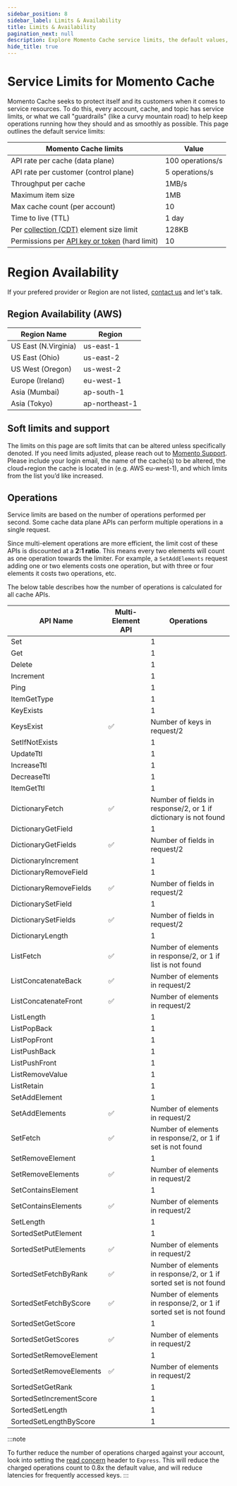 ```yaml
---
sidebar_position: 8
sidebar_label: Limits & Availability
title: Limits & Availability
pagination_next: null
description: Explore Momento Cache service limits, the default values, and how to get them changed if you need.
hide_title: true
---
```


# Service Limits for Momento Cache

Momento Cache seeks to protect itself and its customers when it comes to service resources. To do this, every account, cache, and topic has service limits, or what we call "guardrails" (like a curvy mountain road) to help keep operations running how they should and as smoothly as possible. This page outlines the default service limits:

| Momento Cache limits                                                                                               | Value          |
|--------------------------------------------------------------------------------------------------------------------|----------------|
| API rate per cache (data plane)                                                                                    | 100 operations/s |
| API rate per customer (control plane)                                                                              | 5 operations/s   |
| Throughput per cache                                                                                               | 1MB/s          |
| Maximum item size                                                                                                  | 1MB            |
| Max cache count (per account)                                                                                      | 10             |
| Time to live (TTL)                                                                                                 | 1 day          |
| Per [collection (CDT)](https://docs.momentohq.com/develop/datatypes#collection-data-types-cdts) element size limit | 128KB          |
| Permissions per [API key or token](./develop/api-reference/auth.md)  (hard limit)                               | 10             |

# Region Availability

If your prefered provider or Region are not listed, [contact us](mailto:support@momentohq.com) and let's talk.

## Region Availability (AWS)

| Region Name          | Region         |
|----------------------|----------------|
| US East (N.Virginia) | us-east-1      |
| US East (Ohio)       | us-east-2      |
| US West (Oregon)     | us-west-2      |
| Europe (Ireland)     | eu-west-1      |
| Asia (Mumbai)        | ap-south-1     |
| Asia (Tokyo)         | ap-northeast-1 |

## Soft limits and support

The limits on this page are soft limits that can be altered unless specifically denoted. If you need limits adjusted, please reach out to [Momento Support](mailto:support@momentohq.com). Please include your login email, the name of the cache(s) to be altered, the cloud+region the cache is located in (e.g. AWS eu-west-1), and which limits from the list you’d like increased.

## Operations

Service limits are based on the number of operations performed per second. Some cache data plane APIs can perform multiple operations in a single request.

Since multi-element operations are more efficient, the limit cost of these APIs is discounted at a **2:1 ratio**. This means every two elements will count as one operation towards the limiter. For example, a `SetAddElements` request adding one or two elements costs one operation, but with three or four elements it costs two operations, etc.

The below table describes how the number of operations is calculated for all cache APIs.

| API Name                 | Multi-Element API | Operations                                                        |
| ------------------------ | ----              | ------------                                                      |
| Set                      |                   | 1                                                                 |
| Get                      |                   | 1                                                                 |
| Delete                   |                   | 1                                                                 |
| Increment                |                   | 1                                                                 |
| Ping                     |                   | 1                                                                 |
| ItemGetType              |                   | 1                                                                 |
| KeyExists                |                   | 1                                                                 |
| KeysExist                | ✅                | Number of keys in request/2                                       |
| SetIfNotExists           |                   | 1                                                                 |
| UpdateTtl                |                   | 1                                                                 |
| IncreaseTtl              |                   | 1                                                                 |
| DecreaseTtl              |                   | 1                                                                 |
| ItemGetTtl               |                   | 1                                                                 |
| DictionaryFetch          | ✅                | Number of fields in response/2, or 1 if dictionary is not found   |
| DictionaryGetField       |                   | 1                                                                 |
| DictionaryGetFields      | ✅                | Number of fields in request/2                                     |
| DictionaryIncrement      |                   | 1                                                                 |
| DictionaryRemoveField    |                   | 1                                                                 |
| DictionaryRemoveFields   | ✅                | Number of fields in request/2                                     |
| DictionarySetField       |                   | 1                                                                 |
| DictionarySetFields      | ✅                | Number of fields in request/2                                     |
| DictionaryLength         |                   | 1                                                                 |
| ListFetch                | ✅                | Number of elements in response/2, or 1 if list is not found       |
| ListConcatenateBack      | ✅                | Number of elements in request/2                                   |
| ListConcatenateFront     | ✅                | Number of elements in request/2                                   |
| ListLength               |                   | 1                                                                 |
| ListPopBack              |                   | 1                                                                 |
| ListPopFront             |                   | 1                                                                 |
| ListPushBack             |                   | 1                                                                 |
| ListPushFront            |                   | 1                                                                 |
| ListRemoveValue          |                   | 1                                                                 |
| ListRetain               |                   | 1                                                                 |
| SetAddElement            |                   | 1                                                                 |
| SetAddElements           | ✅                | Number of elements in request/2                                   |
| SetFetch                 | ✅                | Number of elements in response/2, or 1 if set is not found        |
| SetRemoveElement         |                   | 1                                                                 |
| SetRemoveElements        | ✅                | Number of elements in request/2                                   |
| SetContainsElement       |                   | 1                                                                 |
| SetContainsElements      | ✅                | Number of elements in request/2                                   |
| SetLength                |                   | 1                                                                 |
| SortedSetPutElement      |                   | 1                                                                 |
| SortedSetPutElements     | ✅                | Number of elements in request/2                                   |
| SortedSetFetchByRank     | ✅                | Number of elements in response/2, or 1 if sorted set is not found |
| SortedSetFetchByScore    | ✅                | Number of elements in response/2, or 1 if sorted set is not found |
| SortedSetGetScore        |                   | 1                                                                 |
| SortedSetGetScores       | ✅                | Number of elements in request/2                                   |
| SortedSetRemoveElement   |                   | 1                                                                 |
| SortedSetRemoveElements  | ✅                | Number of elements in request/2                                   |
| SortedSetGetRank         |                   | 1                                                                 |
| SortedSetIncrementScore  |                   | 1                                                                 |
| SortedSetLength          |                   | 1                                                                 |
| SortedSetLengthByScore   |                   | 1                                                                 |

:::note

To further reduce the number of operations charged against your account, look into setting the [read concern](./learn/how-it-works/read-concern) header to `Express`. This will reduce the charged operations count to 0.8x the default value, and will reduce latencies for frequently accessed keys.
:::
